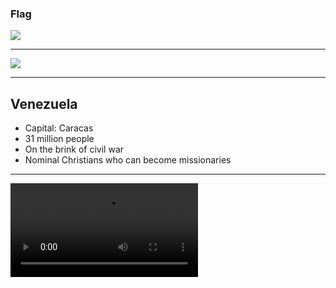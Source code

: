 ### Flag

![](https://upload.wikimedia.org/wikipedia/commons/7/7b/Flag_of_Venezuela_%28state%29.svg)

---

![](https://upload.wikimedia.org/wikipedia/commons/0/05/Venezuela_Orthographic_Map.svg)

---

## Venezuela

- Capital: Caracas
- 31 million people
- On the brink of civil war
- Nominal Christians who can become missionaries

---

![](https://storage.googleapis.com/prayer-videos/country/venezuela.mp4)
